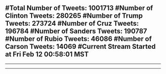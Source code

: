 #Total Number of Tweets: 1001713 
#Number of Clinton Tweets: 280265
#Number of Trump Tweets: 273724
#Number of Cruz Tweets: 196784
#Number of Sanders Tweets: 190787
#Number of Rubio Tweets: 46086
#Number of Carson Tweets: 14069
#Current Stream Started at Fri Feb 12 00:58:01 MST
---
---
---
